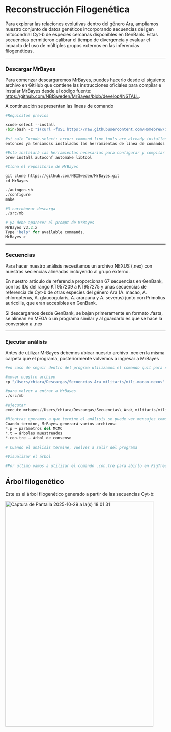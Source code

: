 # Reconstrucción Filogenética  
Para explorar las relaciones evolutivas dentro del género Ara, ampliamos nuestro conjunto de datos genéticos incorporando secuencias del gen mitocondrial Cyt-b de especies cercanas disponibles en GenBank. Estas secuencias permitieron calibrar el tiempo de divergencia y evaluar el impacto 
del uso de múltiples grupos externos en las inferencias filogenéticas.

---

### Descargar MrBayes

Para comenzar descargaremos MrBayes, puedes hacerlo desde el siguiente archivo en GitHub que contiene las instrucciones oficiales para compilar e instalar MrBayes desde el código fuente: https://github.com/NBISweden/MrBayes/blob/develop/INSTALL.

A continuación se presentan las lineas de comando
```python
#Requisitos previos 

xcode-select --install
/bin/bash -c "$(curl -fsSL https://raw.githubusercontent.com/Homebrew/install/HEAD/install.sh)"

#si sale “xcode-select: error: command line tools are already installed, use "Software Update" to install updates”
entonces ya teniamoss instaladas las herramientas de línea de comandos de Xcode

#Esto instalará las herramientas necesarias para configurar y compilar el proyecto.
brew install autoconf automake libtool

#Clona el repositorio de MrBayes

git clone https://github.com/NBISweden/MrBayes.git
cd MrBayes

./autogen.sh
./configure
make

#3 corroborar descarga
./src/mb

# ya debe aparecer el prompt de MrBayes 
MrBayes v3.2.x
Type 'help' for available commands.
MrBayes >
```

---
### Secuencias

Para hacer nuestro análisis necesitamos un archivo NEXUS (.nex) con nuestras seciencias alineadas incluyendo al grupo externo.

En nuestro artículo de referencia proporcionan 67 secuencias en GenBank, con los IDs del rango KT957209 a KT957275 y unas secuencias de referencia de Cyt-b de otras especies del género Ara (A. macao, A. chloropterus, A. glaucogularis, A. ararauna y A. severus) junto con Primolius auricollis, que eran accesibles en GenBank.

Si descargamos desde GenBank, se bajan primeramente en formato .fasta, se alinean en MEGA o un programa similar y al guardarlo es que se hace la conversion a .nex

---
### Ejecutar análisis

Antes de utilizar MrBayes debemos ubicar nuesrto archivo .nex en la misma carpeta que el programa, posteriormente volvemos a ingresar a MrBayes 

```python
#en caso de seguir dentro del progrma utilizamos el comando quit para salir

#mover nuestro archivo
cp "/Users/chiara/Descargas/Secuencias Ara militaris/mili-macao.nexus" /Users/chiara/MrBayes/

#para volver a entrar a MrBayes
./src/mb

#ejecutar
execute mrbayes//Users/chiara/Descargas/Secuencias\ Ara\ militaris/mili-macao.nexus

#Mientras eperamos a que termine el análisis se puede ver mensajes como Running MCMC... y el progreso de generaciones.
Cuando termine, MrBayes generará varios archivos:
*.p → parámetros del MCMC
*.t → árboles muestreados
*.con.tre → árbol de consenso

# Cuando el análisis termine, vuelves a salir del programa

#Visualizar el árbol

#Por ultimo vamos a utilizar el comando .con.tre para abirlo en FigTree para visualizar y exportar el árbol  como imagen.

```

## Árbol filogenético

Este es el árbol filogenético generado a partir de las secuencias Cyt-b:

<img width="465" height="706" alt="Captura de Pantalla 2025-10-29 a la(s) 18 01 31" src="https://github.com/user-attachments/assets/8cde870b-e5b8-41eb-aff8-85330eb9b272" />
